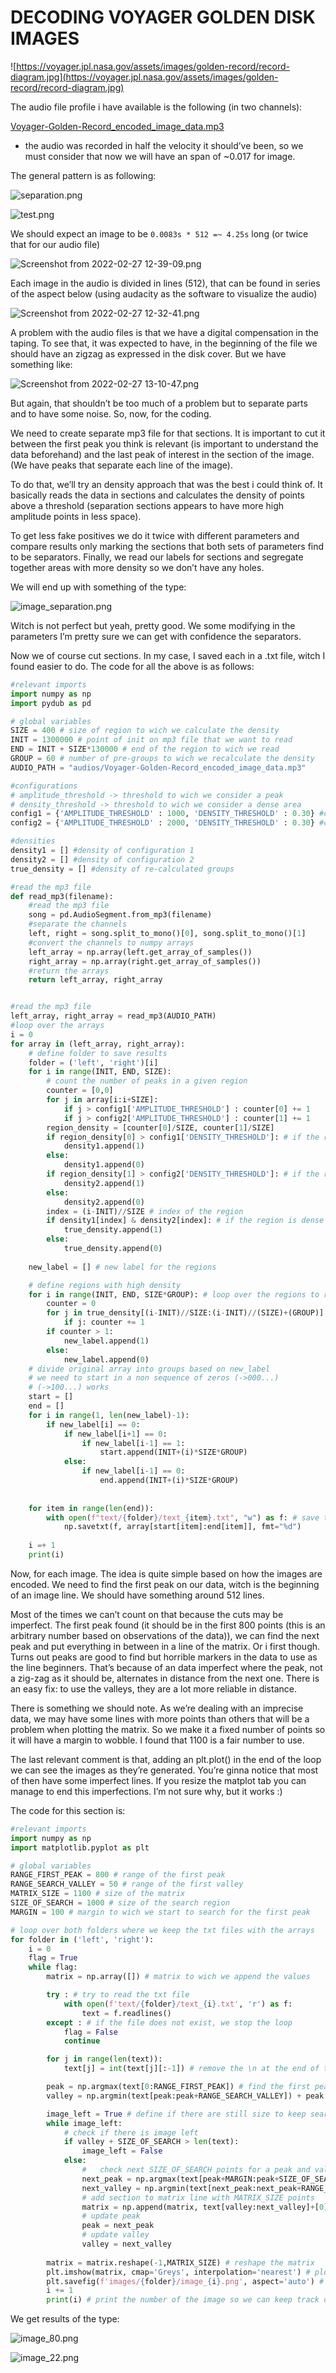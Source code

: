 # DECODING VOYAGER GOLDEN DISK IMAGES

![https://voyager.jpl.nasa.gov/assets/images/golden-record/record-diagram.jpg](https://voyager.jpl.nasa.gov/assets/images/golden-record/record-diagram.jpg)

The audio file profile i have available is the following (in two channels):

[Voyager-Golden-Record_encoded_image_data.mp3](README_data/Voyager-Golden-Record_encoded_image_data.mp3)

- the audio was recorded in half the velocity it should’ve been, so we must consider that now we will have an span of ~0.017 for image.

The general pattern is as following:

![separation.png](README_data/separation.png)

![test.png](README_data/test.png)

We should expect an image to be `0.0083s * 512 =~ 4.25s` long (or twice that for our audio file)

![Screenshot from 2022-02-27 12-39-09.png](README_data/Screenshot_from_2022-02-27_12-39-09.png)

Each image in the audio is divided in lines (512), that can be found in series of the aspect below (using audacity as the software to visualize the audio)

![Screenshot from 2022-02-27 12-32-41.png](README_data/Screenshot_from_2022-02-27_12-32-41.png)

A problem with the audio files is that we have a digital compensation in the taping. To see that, it was expected to have, in the beginning of the file we should have an zigzag as expressed in the disk cover. But we have something like:

![Screenshot from 2022-02-27 13-10-47.png](README_data/Screenshot_from_2022-02-27_13-10-47.png)

But again, that shouldn’t be too much of a problem but to separate parts and to have some noise. So, now, for the coding.

We need to create separate mp3 file for that sections. It is important to cut it between the first peak you think is relevant (is important to understand the data beforehand) and the last peak of interest in the section of the image. (We have peaks that separate each line of the image).

 To do that, we’ll try an density approach that was the best i could think of. It basically reads the data in sections and calculates the density of points above a threshold (separation sections appears to have more high amplitude points in less space). 

To get less fake positives we do it twice with different parameters and compare results only marking the sections that both sets of parameters find to be separators. Finally, we read our labels for sections and segregate together areas with more density so we don’t have any holes. 

We will end up with something of the type:

![image_separation.png](README_data/image_separation.png)

Witch is not perfect but yeah, pretty good. We some modifying in the parameters I’m pretty sure we can get with confidence the separators.

Now we of course cut sections. In my case, I saved each in a .txt file, witch I found easier to do. The code for all the above is as follows:

```python
#relevant imports
import numpy as np
import pydub as pd

# global variables
SIZE = 400 # size of region to wich we calculate the density
INIT = 1300000 # point of init on mp3 file that we want to read
END = INIT + SIZE*130000 # end of the region to wich we read
GROUP = 60 # number of pre-groups to wich we recalculate the density
AUDIO_PATH = "audios/Voyager-Golden-Record_encoded_image_data.mp3"

#configurations
# amplitude_threshold -> threshold to wich we consider a peak
# density_threshold -> threshold to wich we consider a dense area
config1 = {'AMPLITUDE_THRESHOLD' : 1000, 'DENSITY_THRESHOLD' : 0.30} #configuration 1
config2 = {'AMPLITUDE_THRESHOLD' : 2000, 'DENSITY_THRESHOLD' : 0.30} #configuration 2

#densities
density1 = [] #density of configuration 1
density2 = [] #density of configuration 2
true_density = [] #density of re-calculated groups

#read the mp3 file
def read_mp3(filename):
    #read the mp3 file
    song = pd.AudioSegment.from_mp3(filename)
    #separate the channels
    left, right = song.split_to_mono()[0], song.split_to_mono()[1]
    #convert the channels to numpy arrays
    left_array = np.array(left.get_array_of_samples())
    right_array = np.array(right.get_array_of_samples())
    #return the arrays
    return left_array, right_array


#read the mp3 file
left_array, right_array = read_mp3(AUDIO_PATH)
#loop over the arrays
i = 0
for array in (left_array, right_array):
    # define folder to save results
    folder = ('left', 'right')[i]
    for i in range(INIT, END, SIZE):
        # count the number of peaks in a given region
        counter = [0,0]
        for j in array[i:i+SIZE]:
            if j > config1['AMPLITUDE_THRESHOLD'] : counter[0] += 1
            if j > config2['AMPLITUDE_THRESHOLD'] : counter[1] += 1
        region_density = [counter[0]/SIZE, counter[1]/SIZE]
        if region_density[0] > config1['DENSITY_THRESHOLD']: # if the region is dense in configuration 1
            density1.append(1)
        else:
            density1.append(0)
        if region_density[1] > config2['DENSITY_THRESHOLD']: # if the region is dense in configuration 2
            density2.append(1)
        else:
            density2.append(0)
        index = (i-INIT)//SIZE # index of the region
        if density1[index] & density2[index]: # if the region is dense in both configurations
            true_density.append(1)
        else:
            true_density.append(0)
        
    new_label = [] # new label for the regions

    # define regions with high density
    for i in range(INIT, END, SIZE*GROUP): # loop over the regions to redefine dense
        counter = 0
        for j in true_density[(i-INIT)//SIZE:(i-INIT)//(SIZE)+(GROUP)]:
            if j: counter += 1
        if counter > 1:
            new_label.append(1)
        else:
            new_label.append(0)
    # divide original array into groups based on new_label
    # we need to start in a non sequence of zeros (->000...)
    # (->100...) works
    start = []
    end = []
    for i in range(1, len(new_label)-1):
        if new_label[i] == 0:
            if new_label[i+1] == 0:
                if new_label[i-1] == 1:
                    start.append(INIT+(i)*SIZE*GROUP)
            else:
                if new_label[i-1] == 0:
                    end.append(INIT+(i)*SIZE*GROUP)
        
        
    for item in range(len(end)): 
        with open(f"text/{folder}/text_{item}.txt", "w") as f: # save the text file
            np.savetxt(f, array[start[item]:end[item]], fmt="%d")
    
    i =+ 1
    print(i)
```

Now, for each image. The idea is quite simple based on how the images are encoded. We need to find the first peak on our data, witch is the beginning of an image line. We should have something around 512 lines. 

Most of the times we can’t count on that because the cuts may be imperfect. The first peak found (it should be in the first 800 points (this is an arbitrary number based on observations of the data)), we can find the next peak and put everything in between in a line of the matrix. Or i first though. Turns out peaks are good to find but horrible markers in the data to use as the line beginners. That’s because of an data imperfect where the peak, not a zig-zag as it should be, alternates in distance from the next one. There is an easy fix: to use the valleys, they are a lot more reliable in distance.

There is something we should note. As we’re dealing with an imprecise data, we may have some lines with more points than others that will be a problem when plotting the matrix. So we make it a fixed number of points so it will have a margin to wobble. I found that 1100 is a fair number to use.

The last relevant comment is that, adding an plt.plot() in the end of the loop we can see the images as they’re generated. You’re ginna notice that most of then have some imperfect lines. If you resize the matplot tab you can manage to end this imperfections. I’m not sure why, but it works :)

The code for this section is:

```python
#relevant imports
import numpy as np
import matplotlib.pyplot as plt

# global variables
RANGE_FIRST_PEAK = 800 # range of the first peak
RANGE_SEARCH_VALLEY = 50 # range of the first valley
MATRIX_SIZE = 1100 # size of the matrix
SIZE_OF_SEARCH = 1000 # size of the search region
MARGIN = 100 # margin to wich we start to search for the first peak

# loop over both folders where we keep the txt files with the arrays
for folder in ('left', 'right'):
    i = 0
    flag = True
    while flag:
        matrix = np.array([]) # matrix to wich we append the values

        try : # try to read the txt file
            with open(f'text/{folder}/text_{i}.txt', 'r') as f:
                text = f.readlines()
        except : # if the file does not exist, we stop the loop
            flag = False
            continue

        for j in range(len(text)): 
            text[j] = int(text[j][:-1]) # remove the \n at the end of the line

        peak = np.argmax(text[0:RANGE_FIRST_PEAK]) # find the first peak
        valley = np.argmin(text[peak:peak+RANGE_SEARCH_VALLEY]) + peak # find the first valley

        image_left = True # define if there are still size to keep searching
        while image_left:
            # check if there is image left
            if valley + SIZE_OF_SEARCH > len(text):
                image_left = False
            else:
                #   check next SIZE_OF_SEARCH points for a peak and valley
                next_peak = np.argmax(text[peak+MARGIN:peak+SIZE_OF_SEARCH]) + peak + MARGIN
                next_valley = np.argmin(text[next_peak:next_peak+RANGE_SEARCH_VALLEY]) + next_peak
                # add section to matrix line with MATRIX_SIZE points
                matrix = np.append(matrix, text[valley:next_valley]+[0]*(MATRIX_SIZE-(next_valley-valley)))
                # update peak
                peak = next_peak
                # update valley
                valley = next_valley
        
        matrix = matrix.reshape(-1,MATRIX_SIZE) # reshape the matrix
        plt.imshow(matrix, cmap='Greys', interpolation='nearest') # plot the matrix
        plt.savefig(f'images/{folder}/image_{i}.png', aspect='auto') # save the image
        i += 1
        print(i) # print the number of the image so we can keep track of advances
```

We get results of the type:

![image_80.png](README_data/image_80.png)

![image_22.png](README_data/image_22.png)